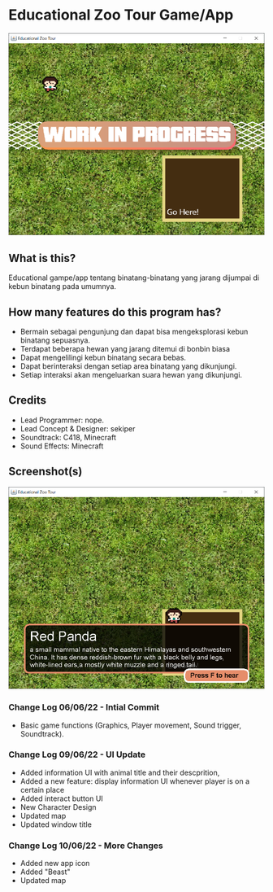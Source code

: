 # Educational Zoo Tour Game/App

![Img 1](screenshots/img1.png)
## What is this?
Educational gampe/app tentang binatang-binatang yang jarang
dijumpai di kebun binatang pada umumnya.

## How many features do this program has?
- Bermain sebagai pengunjung dan dapat bisa
  mengeksplorasi kebun binatang sepuasnya.
- Terdapat beberapa hewan yang jarang ditemui di bonbin biasa
- Dapat mengelilingi kebun binatang secara bebas.
- Dapat berinteraksi dengan setiap area binatang yang dikunjungi.
- Setiap interaksi akan mengeluarkan suara hewan yang dikunjungi.


## Credits
- Lead Programmer: nope.
- Lead Concept & Designer: sekiper
- Soundtrack: C418, Minecraft
- Sound Effects: Minecraft

## Screenshot(s)
![Img 2](screenshots/img2.png)

### Change Log 06/06/22 - Intial Commit
- Basic game functions (Graphics, Player movement, Sound trigger, Soundtrack).

### Change Log 09/06/22 - UI Update
- Added information UI with animal title and their descprition,
- Added a new feature: display information UI whenever player is on a certain place
- Added interact button UI
- New Character Design
- Updated map
- Updated window title

### Change Log 10/06/22 - More Changes
- Added new app icon
- Added "Beast"
- Updated map